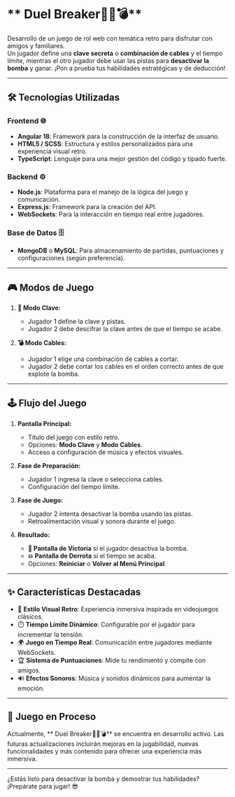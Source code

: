 #  ** Duel Breaker🕵️‍♂️💣**  

Desarrollo de un juego de rol web con temática retro para disfrutar con amigos y familiares.  
Un jugador define una **clave secreta** o **combinación de cables** y el tiempo límite, mientras el otro jugador debe usar las pistas para **desactivar la bomba** y ganar. ¡Pon a prueba tus habilidades estratégicas y de deducción!  

---

## 🛠️ **Tecnologías Utilizadas**  

### **Frontend** 🌐  
- **Angular 18**: Framework para la construcción de la interfaz de usuario.  
- **HTML5 / SCSS**: Estructura y estilos personalizados para una experiencia visual retro.  
- **TypeScript**: Lenguaje para una mejor gestión del código y tipado fuerte.  

### **Backend** ⚙️  
- **Node.js**: Plataforma para el manejo de la lógica del juego y comunicación.  
- **Express.js**: Framework para la creación del API.  
- **WebSockets**: Para la interacción en tiempo real entre jugadores.  

### **Base de Datos** 🗄️  
- **MongoDB** o **MySQL**: Para almacenamiento de partidas, puntuaciones y configuraciones (según preferencia).  

---

## 🎮 **Modos de Juego**  

1. **🔐 Modo Clave:**  
   - Jugador 1 define la clave y pistas.  
   - Jugador 2 debe descifrar la clave antes de que el tiempo se acabe.  

2. **💣 Modo Cables:**  
   - Jugador 1 elige una combinación de cables a cortar.  
   - Jugador 2 debe cortar los cables en el orden correcto antes de que explote la bomba.  

---

## 🕹️ **Flujo del Juego**  

1. **Pantalla Principal:**  
   - Título del juego con estilo retro.  
   - Opciones: **Modo Clave** y **Modo Cables**.  
   - Acceso a configuración de música y efectos visuales.  

2. **Fase de Preparación:**  
   - Jugador 1 ingresa la clave o selecciona cables.  
   - Configuración del tiempo límite.  

3. **Fase de Juego:**  
   - Jugador 2 intenta desactivar la bomba usando las pistas.  
   - Retroalimentación visual y sonora durante el juego.  

4. **Resultado:**  
   - **🎉 Pantalla de Victoria** si el jugador desactiva la bomba.  
   - **💥 Pantalla de Derrota** si el tiempo se acaba.  
   - Opciones: **Reiniciar** o **Volver al Menú Principal**.  

---

## ✨ **Características Destacadas**  

- 🎨 **Estilo Visual Retro**: Experiencia inmersiva inspirada en videojuegos clásicos.  
- ⏱️ **Tiempo Límite Dinámico**: Configurable por el jugador para incrementar la tensión.  
- 🌍 **Juego en Tiempo Real**: Comunicación entre jugadores mediante WebSockets.  
- 🏆 **Sistema de Puntuaciones**: Mide tu rendimiento y compite con amigos.  
- 🔊 **Efectos Sonoros**: Música y sonidos dinámicos para aumentar la emoción.  

---

## 🚧 **Juego en Proceso**  
Actualmente, ** Duel Breaker🕵️‍♂️💣** se encuentra en desarrollo activo. Las futuras actualizaciones incluirán mejoras en la jugabilidad, nuevas funcionalidades y más contenido para ofrecer una experiencia más inmersiva.  

---

¿Estás listo para desactivar la bomba y demostrar tus habilidades? ¡Prepárate para jugar! 😎
